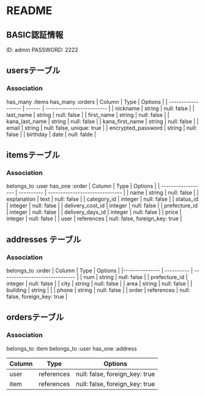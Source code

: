 # README

## BASIC認証情報
ID: admin
PASSWORD: 2222


## usersテーブル
### Association
has_many :items
has_many :orders
| Column             | Type   | Options                   |
| ------------------ | ------ | ------------------------- |
| nickname           | string | null: false               |
| last_name          | string | null: false               |
| first_name         | string | null: false               |
| kana_last_name     | string | null: false               |
| kana_first_name    | string | null: false               |
| email              | string | null: false, unique: true |
| encrypted_password | string | null: false               |
| birthday           | date   | null: falde               | 

## itemsテーブル
### Association
belongs_to :user
has_one :order
| Column             | Type       | Options                        |
| ------------------ | ---------- | ------------------------------ |
| name               | string     | null: false                    |
| explanation        | text       | null: false                    |
| category_id        | integer    | null: false                    |
| status_id          | integer    | null: false                    |
| delivery_cost_id   | integer    | null: false                    |
| prefecture_id      | integer    | null: false                    |
| delivery_days_id   | integer    | null: false                    |
| price              | integer    | null: false                    |
| user               | references | null: false, foreign_key: true |



## addresses テーブル
### Association
belongs_to :order
| Column         | Type       | Options                        |
|--------------- | ---------- | ------------------------------ |
| num            | string     | null: false                    |
| prefecture_id  | integer    | null: false                    |
| city           | string     | null: false                    |
| area           | string     | null: false                    |
| building       | string     |                                |
| phone          | string     | null: false                    |
| order          | references | null: false, foreign_key: true |


## ordersテーブル
### Association
belongs_to :item
belongs_to :user
has_one :address

| Column | Type       | Options                        |
| ------ | ---------- | ------------------------------ |
| user   | references | null: false, foreign_key: true |
| item   | references | null: false, foreign_key: true |